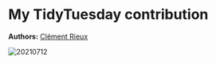 
<!-- README.md is generated from README.Rmd. Please edit that file -->

# My TidyTuesday contribution

**Authors:** [Clément Rieux](https://github.com/clementrx)

![20210712](https://github.com/clementrx/Tidytuesday_sub/plot/20220712/first_test.png)
